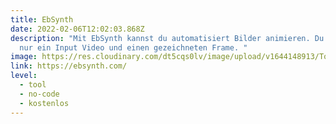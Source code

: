 ```yaml
---
title: EbSynth
date: 2022-02-06T12:02:03.868Z
description: "Mit EbSynth kannst du automatisiert Bilder animieren. Du brauchst
  nur ein Input Video und einen gezeichneten Frame. "
image: https://res.cloudinary.com/dt5cqs0lv/image/upload/v1644148913/Tools/Tool/Screenshot_2022-02-06_at_13-00-20_EbSynth_-_Transform_Video_by_Painting_Over_a_Single_Frame_eshgef.jpg
link: https://ebsynth.com/
level:
  - tool
  - no-code
  - kostenlos
---
```

